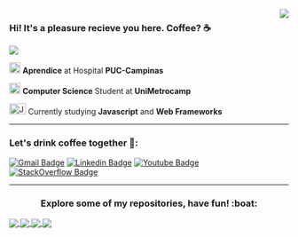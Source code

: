 
<!-- API Github Stats --> 

<img align='right' src="https://github-readme-stats.vercel.app/api?username=brunomarcosluz&show_icons=true&title_color=783c00&text_color=af552e&icon_color=783c00&bg_color=f8efd4&cache_seconds=2300">

### Hi! It's a pleasure recieve you here. Coffee? :coffee:

<!--Badge Overiew-->
<img src="https://img.shields.io/static/v1?label=Overview&message=BrunoLuz&color=f8efd4&style=for-the-badge&logo=GitHub">

<p>

<img src="https://media.glassdoor.com/sqll/2486422/hospital-da-puc-campinas-squarelogo-1553578965994.png" alt="PUC logo" width="20" height="20"> **Aprendice** at Hospital **PUC-Campinas** <br />

<img src="https://images.educamaisbrasil.com.br/content/superior/instituicao/logo/g/unimetrocamp-wyden.png" alt="Ibmec logo" width="20" height="20"> **Computer Science** Student at **UniMetrocamp**

<img src="https://cdn.worldvectorlogo.com/logos/javascript.svg" alt="JavaScript" width="30" height="20"> Currently studying **Javascript** and **Web Frameworks**

</p>
<hr>

### Let's drink coffee together :speech_balloon::

[![Gmail Badge](https://img.shields.io/badge/-Email-f8efd4?style=flat-square&logo=Gmail&logoColor=783c00&link=mailto:brunoluz01.bl@gmail.com)](mailto:brunoluz01.bl@gmail.com)
[![Linkedin Badge](https://img.shields.io/badge/-LinkedIn-f8efd4?style=flat-square&logo=Linkedin&logoColor=783c00&link=https://www.linkedin.com/in/bruno-luz-089609180/)](https://www.linkedin.com/in/bruno-luz-089609180/)
[![Youtube Badge](https://img.shields.io/badge/-YouTube-f8efd4?style=flat-square&logo=YouTube&logoColor=783c00&link=https://www.youtube.com/channel/UCmQEk_3l4zkL8Lw6a9ivbCA?view_as=subscriber)](https://www.youtube.com/channel/UCmQEk_3l4zkL8Lw6a9ivbCA/)
[![StackOverflow Badge](https://img.shields.io/badge/-StackOverflow-f8efd4?style=flat-square&logo=StackOverflow&logoColor=783c00&link=https://pt.stackoverflow.com/users/163349/bruno-luz?tab=profile)](https://stackexchange.com/users/16735646/bruno-luz)

<hr>

<h3 align="center"> Explore some of my repositories, have fun! :boat: </h3>

<a href="https://github.com/brunomarcosluz/brunoluz-freeCodeCamp">
  <img align="center" src="https://github-readme-stats.vercel.app/api/pin/?username=brunomarcosluz&repo=brunoluz-freeCodeCamp&title_color=783c00&text_color=af552e&icon_color=783c00&bg_color=f8efd4">
</a>

<a href="https://github.com/brunomarcosluz/Learn-Javascript">
  <img align="center" src="https://github-readme-stats.vercel.app/api/pin/?username=brunomarcosluz&repo=Learn-Javascript&title_color=783c00&text_color=af552e&icon_color=783c00&bg_color=f8efd4"/>
</a>

<a href="https://github.com/brunomarcosluz/Black-Horse-Stdio">
  <img align="center" src="https://github-readme-stats.vercel.app/api/pin/?username=brunomarcosluz&repo=Black-Horse-Stdio&title_color=783c00&text_color=af552e&icon_color=783c00&bg_color=f8efd4"/>
</a>

<a href="https://github.com/brunomarcosluz/BAdidasZX-3dEffect">
  <img align="center" src="https://github-readme-stats.vercel.app/api/pin/?username=brunomarcosluz&repo=AdidasZX-3dEffect&title_color=783c00&text_color=af552e&icon_color=783c00&bg_color=f8efd4"/>
</a>
